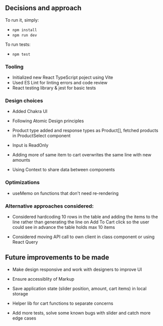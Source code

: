 ## Decisions and approach

To run it, simply:

- `npm install`
- `npm run dev`

To run tests:

- `npm test`


### Tooling

- Initialized new React TypeScript poject using Vite
- Used ES Lint for linting errors and code review
- React testing library & jest for basic tests

### Design choices

- Added Chakra UI

- Following Atomic Design principles

- Product type added and response types as Product[], fetched products in ProductSelect component

- Input is ReadOnly

- Adding more of same item to cart overwrites the same line with new amounts

- Using Context to share data between components

### Optimizations

- useMemo on functions that don't need re-rendering

### Alternative approaches considered:

- Considered hardcoding 10 rows in the table and adding the items to the line rather than generating the line on Add To Cart click so the user could see in advance the table holds max 10 items

- Considered moving API call to own client in class component or using React Query

## Future improvements to be made

- Make design responsive and work with designers to improve UI

- Ensure accessiblity of Markup

- Save application state (slider position, amount, cart items) in local storage

- Helper lib for cart functions to separate concerns

- Add more tests, solve some known bugs with slider and catch more edge cases
